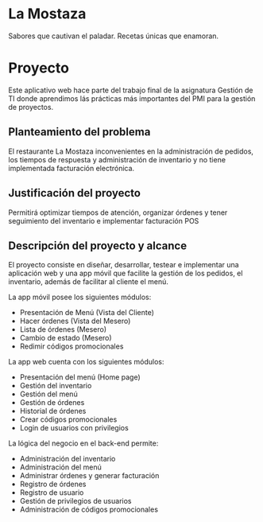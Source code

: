 # La Mostaza

Sabores que cautivan el paladar. Recetas únicas que enamoran.

# Proyecto

Este aplicativo web hace parte del trabajo final de la asignatura Gestión de TI donde aprendimos lás prácticas más importantes del PMI para la gestión de proyectos.

## Planteamiento del problema

El restaurante La Mostaza inconvenientes en la administración de pedidos, los tiempos de respuesta y administración de inventario y no tiene implementada facturación electrónica.

## Justificación del proyecto

Permitirá optimizar tiempos de atención, organizar órdenes y tener seguimiento del inventario e implementar facturación POS

## Descripción del proyecto y alcance

El proyecto consiste en diseñar, desarrollar, testear e implementar una aplicación web y una app móvil que facilite la gestión de los pedidos, el inventario, además de facilitar al cliente el menú.

La app móvil posee los siguientes módulos:
- Presentación de Menú (Vista del Cliente)
- Hacer órdenes (Vista del Mesero)
- Lista de órdenes (Mesero)
- Cambio de estado (Mesero)
- Redimir códigos promocionales

La app web cuenta con los siguientes módulos:
- Presentación del menú (Home page)
- Gestión del inventario
- Gestión del menú
- Gestión de órdenes
- Historial de órdenes
- Crear códigos promocionales
- Login de usuarios con privilegios

La lógica del negocio en el back-end permite:
- Administración del inventario
- Administración del menú
- Administrar órdenes y generar facturación
- Registro de órdenes
- Registro de usuario
- Gestión de privilegios de usuarios
- Administración de códigos promocionales
